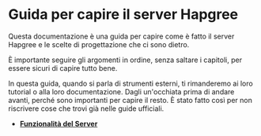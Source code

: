 # Guida per capire il server Hapgree

Questa documentazione è una guida per capire come è fatto il server Hapgree e le scelte di progettazione che ci sono dietro.

È importante seguire gli argomenti in ordine, senza saltare i capitoli, per essere sicuri di capire tutto bene.

In questa guida, quando si parla di strumenti esterni, ti rimanderemo ai loro tutorial o alla loro documentazione. Dagli un'occhiata prima di andare avanti, perché sono importanti per capire il resto. È stato fatto così per non riscrivere cose che trovi già nelle guide ufficiali.

- [**Funzionalità del Server**](/Capitoli/FunzionalitàDelServer.md)